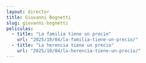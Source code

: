 ```yaml
---
layout: director
title: Giovanni Bognetti
slug: giovanni-bognetti
peliculas:
  - title: "La familia tiene un precio"
    url: "2025/10/04/la-familia-tiene-un-precio/"
  - title: "La herencia tiene un precio"
    url: "2025/10/04/la-herencia-tiene-un-precio/"
---
```

